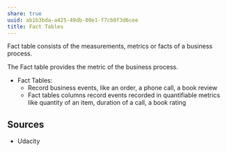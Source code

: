 ```yaml
---
share: true
uuid: ab1b3bda-a425-49db-80e1-f7cb8f3d6cee
title: Fact Tables
---
```

Fact table consists of the measurements, metrics or facts of a business process.

The Fact table provides the metric of the business process.


* Fact Tables:
  * Record business events, like an order, a phone call, a book review
  * Fact tables columns record events recorded in quantifiable metrics like quantity of an item, duration of a call, a book rating

## Sources

* Udacity